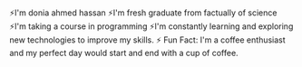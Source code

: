 ⚡I'm  donia ahmed hassan 
⚡I'm  fresh graduate from factually of science
⚡I'm taking a course in programming
⚡I'm constantly learning and exploring new technologies to improve my skills.
⚡ Fun Fact: I'm a coffee enthusiast and my perfect day would start and end with a cup of coffee.
